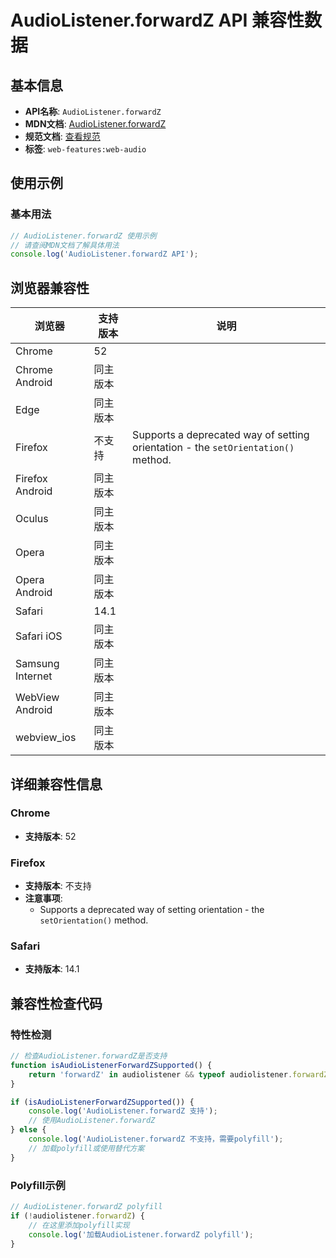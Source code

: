 # AudioListener.forwardZ API 兼容性数据

## 基本信息

- **API名称**: `AudioListener.forwardZ`
- **MDN文档**: [AudioListener.forwardZ](https://developer.mozilla.org/docs/Web/API/AudioListener/forwardZ)
- **规范文档**: [查看规范](https://webaudio.github.io/web-audio-api/#dom-audiolistener-forwardz)
- **标签**: `web-features:web-audio`

## 使用示例

### 基本用法

```javascript
// AudioListener.forwardZ 使用示例
// 请查阅MDN文档了解具体用法
console.log('AudioListener.forwardZ API');
```

## 浏览器兼容性

| 浏览器 | 支持版本 | 说明 |
|--------|----------|------|
| Chrome | 52 |  |
| Chrome Android | 同主版本 |  |
| Edge | 同主版本 |  |
| Firefox | 不支持 | Supports a deprecated way of setting orientation - the `setOrientation()` method. |
| Firefox Android | 同主版本 |  |
| Oculus | 同主版本 |  |
| Opera | 同主版本 |  |
| Opera Android | 同主版本 |  |
| Safari | 14.1 |  |
| Safari iOS | 同主版本 |  |
| Samsung Internet | 同主版本 |  |
| WebView Android | 同主版本 |  |
| webview_ios | 同主版本 |  |

## 详细兼容性信息

### Chrome

- **支持版本**: 52

### Firefox

- **支持版本**: 不支持
- **注意事项**:
  - Supports a deprecated way of setting orientation - the `setOrientation()` method.

### Safari

- **支持版本**: 14.1

## 兼容性检查代码

### 特性检测

```javascript
// 检查AudioListener.forwardZ是否支持
function isAudioListenerForwardZSupported() {
    return 'forwardZ' in audiolistener && typeof audiolistener.forwardZ === 'function';
}

if (isAudioListenerForwardZSupported()) {
    console.log('AudioListener.forwardZ 支持');
    // 使用AudioListener.forwardZ
} else {
    console.log('AudioListener.forwardZ 不支持，需要polyfill');
    // 加载polyfill或使用替代方案
}
```

### Polyfill示例

```javascript
// AudioListener.forwardZ polyfill
if (!audiolistener.forwardZ) {
    // 在这里添加polyfill实现
    console.log('加载AudioListener.forwardZ polyfill');
}
```

